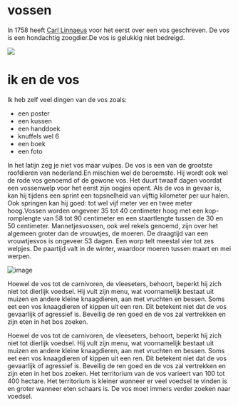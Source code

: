 # vossen 

In 1758 heeft [Carl Linnaeus](https://nl.wikipedia.org/wiki/Carl_Linnaeus) voor het eerst over een vos geschreven. De vos is een hondachtig zoogdier.De vos is gelukkig niet bedreigd. 

![](https://www.thijsschouten.com/wp-content/gallery/vossen/SCH7366.jpg)

# ik en de vos

Ik heb zelf veel dingen van de vos zoals:

- een poster
- een kussen
- een handdoek
- knuffels wel 6
- een boek
- een foto

In het latijn zeg je niet vos maar vulpes. De vos is een van de grootste roofdieren van nederland.En mischien wel de beroemste. Hij wordt ook wel de rode vos genoemd of de gewone vos. Het duurt twaalf dagen voordat een vossenwelp voor het eerst zijn oogjes opent. 
Als de vos in gevaar is, kan hij tijdens een sprint een topsnelheid van 
vijftig kilometer per uur halen. Ook springen kan hij goed: tot wel vijf
 meter ver en twee meter hoog.Vossen worden ongeveer 35 tot 40 centimeter hoog met een kop-romplengte 
van 58 tot 90 centimeter en een staartlengte tussen de 30 en 50 
centimeter. Mannetjesvossen, ook wel rekels genoemd, zijn over het 
algemeen groter dan de vrouwtjes, de moeren.
De draagtijd van een vrouwtjesvos is ongeveer 53 dagen. Een worp telt 
meestal vier tot zes welpjes. De paartijd valt in de winter, waardoor 
moeren tussen maart en mei werpen.

![image](https://user-images.githubusercontent.com/123813367/215275472-9ae0391d-d13c-46db-b82b-d8d4d09a60a6.png)

Hoewel de vos tot de carnivoren, de vleeseters, behoort, beperkt hij 
zich niet tot dierlijk voedsel. Hij vult zijn menu, wat voornamelijk 
bestaat uit muizen en andere kleine knaagdieren, aan met vruchten en 
bessen. Soms eet een vos knaagdieren of kippen uit een ren. Dit betekent
 niet dat de vos gevaarlijk of agressief is. Beveilig de ren goed en de 
vos zal vertrekken en zijn eten in het bos zoeken.

Hoewel de vos tot de carnivoren, de vleeseters, behoort, beperkt hij 
zich niet tot dierlijk voedsel. Hij vult zijn menu, wat voornamelijk 
bestaat uit muizen en andere kleine knaagdieren, aan met vruchten en 
bessen. Soms eet een vos knaagdieren of kippen uit een ren. Dit betekent
 niet dat de vos gevaarlijk of agressief is. Beveilig de ren goed en de 
vos zal vertrekken en zijn eten in het bos zoeken.
Het territorium van de vos varieert van 100 tot 400 hectare. Het 
territorium is kleiner wanneer er veel voedsel te vinden is en groter 
wanneer eten schaars is. De vos moet immers verder zoeken naar voedsel.























